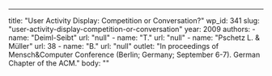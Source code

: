 ---
  title: "User Activity Display: Competition or Conversation?"
  wp_id: 341
  slug: "user-activity-display-competition-or-conversation"
  year: 2009
  authors: 
    - 
      name: "Deiml-Seibt"
      url: "null"
    - 
      name: "T."
      url: "null"
    - 
      name: "Pschetz L. & Müller"
      url: 38
    - 
      name: "B."
      url: "null"
  outlet: "In proceedings of Mensch&Computer Conference (Berlin; Germany; September 6-7). German Chapter of the ACM."
  body: ""
